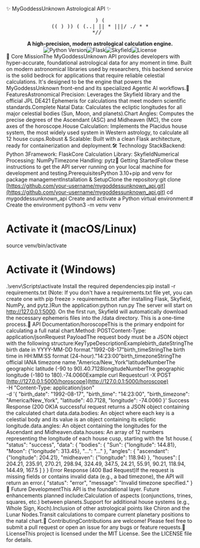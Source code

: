 ✨ MyGoddessUnknown Astrological API ✨<div align="center"><pre>)  (  ((   )  ))  (  (..|         ||    * |||/     ./   * * *//__</pre></div><div align="center"><strong>A high-precision, modern astrological calculation engine.</strong></div><div align="center"><img src="https://www.google.com/search?q=https://img.shields.io/badge/python-3.11%2B-blue.svg" alt="Python Version"><img src="https://www.google.com/search?q=https://img.shields.io/badge/framework-Flask-black.svg" alt="Flask"><img src="https://www.google.com/search?q=https://img.shields.io/badge/astronomy-Skyfield-orange.svg" alt="Skyfield"><img src="https://www.google.com/search?q=https://img.shields.io/badge/license-MIT-green.svg" alt="License"></div>🔮 Core MissionThe MyGoddessUnknown API provides developers with hyper-accurate, foundational astrological data for any moment in time. Built on modern astronomical libraries used by researchers, this backend service is the solid bedrock for applications that require reliable celestial calculations. It's designed to be the engine that powers the MyGoddessUnknown front-end and its specialized Agentic AI workflows.🌟 FeaturesAstronomical Precision: Leverages the Skyfield library and the official JPL DE421 Ephemeris for calculations that meet modern scientific standards.Complete Natal Data: Calculates the ecliptic longitudes for all major celestial bodies (Sun, Moon, and planets).Chart Angles: Computes the precise degrees of the Ascendant (ASC) and Midheaven (MC), the core axes of the horoscope.House Calculation: Implements the Placidus house system, the most widely used system in Western astrology, to calculate all 12 house cusps.Robust & Scalable: Built with a clean Flask architecture, ready for containerization and deployment.🛠️ Technology StackBackend: Python 3Framework: FlaskCore Calculation Library: SkyfieldNumerical Processing: NumPyTimezone Handling: pytz🚀 Getting StartedFollow these instructions to get the API server running on your local machine for development and testing.PrerequisitesPython 3.10+pip and venv for package managementInstallation & SetupClone the repository:git clone [https://github.com/your-username/mygoddessunknown_api.git](https://github.com/your-username/mygoddessunknown_api.git)
cd mygoddessunknown_api
Create and activate a Python virtual environment:# Create the environment
python3 -m venv venv

# Activate it (macOS/Linux)
source venv/bin/activate

# Activate it (Windows)
.\venv\Scripts\activate
Install the required dependencies:pip install -r requirements.txt
(Note: If you don't have a requirements.txt file yet, you can create one with pip freeze > requirements.txt after installing Flask, Skyfield, NumPy, and pytz.)Run the application:python run.py
The server will start on http://127.0.0.1:5000. On the first run, Skyfield will automatically download the necessary ephemeris files into the /data directory. This is a one-time process.📡 API Documentation/horoscopeThis is the primary endpoint for calculating a full natal chart.Method: POSTContent-Type: application/jsonRequest PayloadThe request body must be a JSON object with the following structure:KeyTypeDescriptionExamplebirth_dateStringThe birth date in YYYY-MM-DD format."1992-08-17"birth_timeStringThe birth time in HH:MM:SS format (24-hour)."14:23:00"birth_timezoneStringThe official IANA timezone name."America/New_York"latitudeNumberThe geographic latitude (-90 to 90).40.7128longitudeNumberThe geographic longitude (-180 to 180).-74.0060Example curl Requestcurl -X POST [http://127.0.0.1:5000/horoscope](http://127.0.0.1:5000/horoscope) \
-H "Content-Type: application/json" \
-d '{
    "birth_date": "1992-08-17",
    "birth_time": "14:23:00",
    "birth_timezone": "America/New_York",
    "latitude": 40.7128,
    "longitude": -74.0060
}'
Success Response (200 OK)A successful request returns a JSON object containing the calculated chart data.data.bodies: An object where each key is a celestial body and its value is an object containing its ecliptic longitude.data.angles: An object containing the longitudes for the Ascendant and Midheaven.data.houses: An array of 12 numbers representing the longitude of each house cusp, starting with the 1st house.{
  "status": "success",
  "data": {
    "bodies": {
      "Sun": {"longitude": 144.81},
      "Moon": {"longitude": 313.45},
      "...": "..."
    },
    "angles": {
      "ascendant": {"longitude": 204.21},
      "midheaven": {"longitude": 118.94}
    },
    "houses": [
      204.21, 235.91, 270.21, 298.94,
      324.49, 347.5, 24.21, 55.91,
      90.21, 118.94, 144.49, 167.5
    ]
  }
}
Error Response (400 Bad Request)If the request is missing fields or contains invalid data (e.g., a bad timezone), the API will return an error.{
  "status": "error",
  "message": "Invalid timezone specified."
}
🌱 Future DevelopmentThis API is the foundational layer. Future enhancements planned include:Calculation of aspects (conjunctions, trines, squares, etc.) between planets.Support for additional house systems (e.g., Whole Sign, Koch).Inclusion of other astrological points like Chiron and the Lunar Nodes.Transit calculations to compare current planetary positions to the natal chart.🤝 ContributingContributions are welcome! Please feel free to submit a pull request or open an issue for any bugs or feature requests.📜 LicenseThis project is licensed under the MIT License. See the LICENSE file for details.